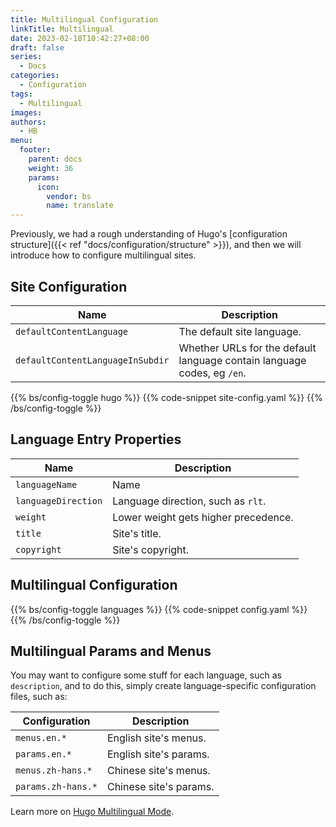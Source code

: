 ```yaml
---
title: Multilingual Configuration
linkTitle: Multilingual
date: 2023-02-18T10:42:27+08:00
draft: false
series:
  - Docs
categories:
  - Configuration
tags:
  - Multilingual
images:
authors:
  - HB
menu:
  footer:
    parent: docs
    weight: 36
    params:
      icon:
        vendor: bs
        name: translate
---
```


Previously, we had a rough understanding of Hugo's [configuration structure]({{< ref "docs/configuration/structure" >}}), and then we will introduce how to configure multilingual sites.

<!--more-->

## Site Configuration

| Name                             | Description                                                             |
| -------------------------------- | ----------------------------------------------------------------------- |
| `defaultContentLanguage`         | The default site language.                                              |
| `defaultContentLanguageInSubdir` | Whether URLs for the default language contain language codes, eg `/en`. |

{{% bs/config-toggle hugo %}}
{{% code-snippet site-config.yaml %}}
{{% /bs/config-toggle %}}

## Language Entry Properties

| Name                | Description                          |
| ------------------- | ------------------------------------ |
| `languageName`      | Name                                 |
| `languageDirection` | Language direction, such as `rlt`.   |
| `weight`            | Lower weight gets higher precedence. |
| `title`             | Site's title.                        |
| `copyright`         | Site's copyright.                    |

## Multilingual Configuration

{{% bs/config-toggle languages %}}
{{% code-snippet config.yaml %}}
{{% /bs/config-toggle %}}

## Multilingual Params and Menus

You may want to configure some stuff for each language, such as `description`, and to do this, simply create language-specific configuration files, such as:

| Configuration      | Description            |
| ------------------ | ---------------------- |
| `menus.en.*`       | English site's menus.  |
| `params.en.*`      | English site's params. |
| `menus.zh-hans.*`  | Chinese site's menus.  |
| `params.zh-hans.*` | Chinese site's params. |

Learn more on [Hugo Multilingual Mode](https://gohugo.io/content-management/multilingual/).
